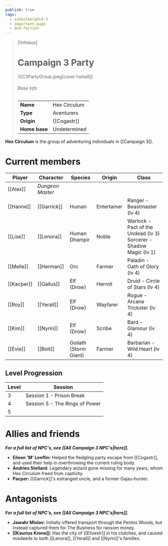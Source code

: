 ```yaml
---
publish: true
tags:
  - sukkelbergdnd-3
  - important-page
  - dnd-faction
---
```


> [!infobox]
> # Campaign 3 Party
> ![[C3PartyGroup.jpeg|cover hsmall]]
> ###### Base Info
> | | |  
> |---|---|  
> | **Name** | Hex Circulum |
> | **Type** | Aventurers |
> | **Origin** | [[Cogastr]] |
> | **Home base** | Undetermined |

**Hex Circulum** is the group of adventuring individuals in [[Campaign 3]].
# Current members

| Player     | Character        | Species               | Origin      | Class                                                                 |
| ---------- | ---------------- | --------------------- | ----------- | --------------------------------------------------------------------- |
| [[Alex]]   | *Dungeon Master* |                       |             |                                                                       |
| [[Hanne]]  | [[Garrick]]      | Human                 | Entertainer | Ranger - Beastmaster (lv 4)                                           |
| [[Lise]]   | [[Lenora]]       | Human Dhampir         | Noble       | Warlock - Pact of the Undead (lv 3)<br>Sorcerer - Shadow Magic (lv 1) |
| [[Melle]]  | [[Herman]]       | Orc                   | Farmer      | Paladin - Oath of Glory (lv 4)                                        |
| [[Kacper]] | [[Gallus]]       | Elf (Drow)            | Hermit      | Druid - Circle of Stars (lv 4)                                        |
| [[Roy]]    | [[Yerall]]       | Elf (Drow)            | Wayfarer    | Rogue - Arcane Trickster (lv 4)                                       |
| [[Kim]]    | [[Nyrin]]        | Elf (Drow)            | Scribe      | Bard - Glamour (lv 4)                                                 |
| [[Evie]]   | [[Bolt]]         | Goliath (Storm Giant) | Farmer      | Barbarian - Wild Heart (lv 4)                                         |
## Level Progression

| Level | Session                        |
| ----- | ------------------------------ |
| 3     | Session 1 - Prison Break       |
| 4     | Session 5 - The Rings of Power |
| 5     |                                |
# Allies and friends
***For a full list of NPC's, see [[All Campaign 3 NPC's|here]].***

- **Eileen 'M' Leeflin:** Helped the fledgling party escape from [[Cogastr]], and used their help in overthrowing the current ruling body.
- **Andries Stellard:** Legendary wizard gone missing for many years, whom Hex Circulum freed from captivity.
- **Pacper:** [[Garrick]]'s estranged uncle, and a former Gajau-hunter.
# Antagonists
***For a full list of NPC's, see [[All Campaign 3 NPC's|here]].***

- **Jawahr Mislav:** Initially offered transport through the Pentos Woods, but instead captured them for The Business for ransom money.
- **[[Kaurius Krone]]:** Has the city of [[Elivestr]] in his clutches, and caused misdeeds to both [[Lenora]], [[Yerall]] and [[Nyrin]]'s families.
